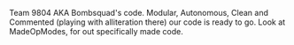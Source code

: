 Team 9804 AKA Bombsquad's code.
Modular, Autonomous, Clean and Commented (playing with alliteration there) our code is ready to go.
Look at MadeOpModes, for out specifically made code.
